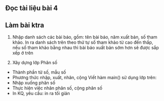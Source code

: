 ## Đọc tài liệu bài 4
## Làm bài ktra
1. Nhập danh sách các bài báo, gồm: tên bài báo, năm xuất bản, số tham khảo.
In ra danh sách trên theo thứ tự số tham khảo từ cao đến thấp, nếu số tham khảo bằng nhau thì bài báo xuất bản sớm hơn sẽ được sắp xếp ở trên 

2. Xây dựng lớp Phân số
- Thành phần tử số, mẫu số
- Phương thức nhập, xuất, nhân, cộng
Viết hàm main() sử dụng lớp trên:
- Nhập xuống phân số
- Thực hiện việc nhân phân số, cộng phân số
- In KQ, yêu cầu: in ra tối giản

